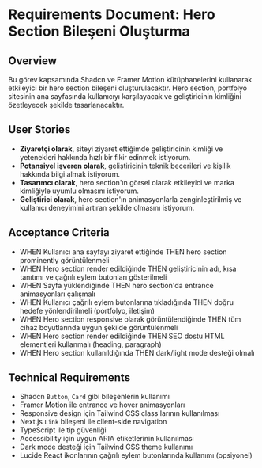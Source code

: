 # Requirements Document: Hero Section Bileşeni Oluşturma

## Overview
Bu görev kapsamında Shadcn ve Framer Motion kütüphanelerini kullanarak etkileyici bir hero section bileşeni oluşturulacaktır. Hero section, portfolyo sitesinin ana sayfasında kullanıcıyı karşılayacak ve geliştiricinin kimliğini özetleyecek şekilde tasarlanacaktır.

## User Stories
- **Ziyaretçi olarak**, siteyi ziyaret ettiğimde geliştiricinin kimliği ve yetenekleri hakkında hızlı bir fikir edinmek istiyorum.
- **Potansiyel işveren olarak**, geliştiricinin teknik becerileri ve kişilik hakkında bilgi almak istiyorum.
- **Tasarımcı olarak**, hero section'ın görsel olarak etkileyici ve marka kimliğiyle uyumlu olmasını istiyorum.
- **Geliştirici olarak**, hero section'ın animasyonlarla zenginleştirilmiş ve kullanıcı deneyimini artıran şekilde olmasını istiyorum.

## Acceptance Criteria
- WHEN Kullanıcı ana sayfayı ziyaret ettiğinde THEN hero section prominently görüntülenmeli
- WHEN Hero section render edildiğinde THEN geliştiricinin adı, kısa tanıtımı ve çağrılı eylem butonları gösterilmeli
- WHEN Sayfa yüklendiğinde THEN hero section'da entrance animasyonları çalışmalı
- WHEN Kullanıcı çağrılı eylem butonlarına tıkladığında THEN doğru hedefe yönlendirilmeli (portfolyo, iletişim)
- WHEN Hero section responsive olarak görüntülendiğinde THEN tüm cihaz boyutlarında uygun şekilde görüntülenmeli
- WHEN Hero section render edildiğinde THEN SEO dostu HTML elementleri kullanmalı (heading, paragraph)
- WHEN Hero section kullanıldığında THEN dark/light mode desteği olmalı

## Technical Requirements
- Shadcn `Button`, `Card` gibi bileşenlerin kullanımı
- Framer Motion ile entrance ve hover animasyonları
- Responsive design için Tailwind CSS class'larının kullanılması
- Next.js `Link` bileşeni ile client-side navigation
- TypeScript ile tip güvenliği
- Accessibility için uygun ARIA etiketlerinin kullanılması
- Dark mode desteği için Tailwind CSS theme kullanımı
- Lucide React ikonlarının çağrılı eylem butonlarında kullanımı (opsiyonel)